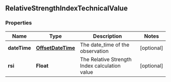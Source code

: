
## RelativeStrengthIndexTechnicalValue

### Properties
Name | Type | Description | Notes
------------ | ------------- | ------------- | -------------
**dateTime** | [**OffsetDateTime**](OffsetDateTime.md) | The date_time of the observation |  [optional]
**rsi** | **Float** | The Relative Strength Index calculation value |  [optional]



